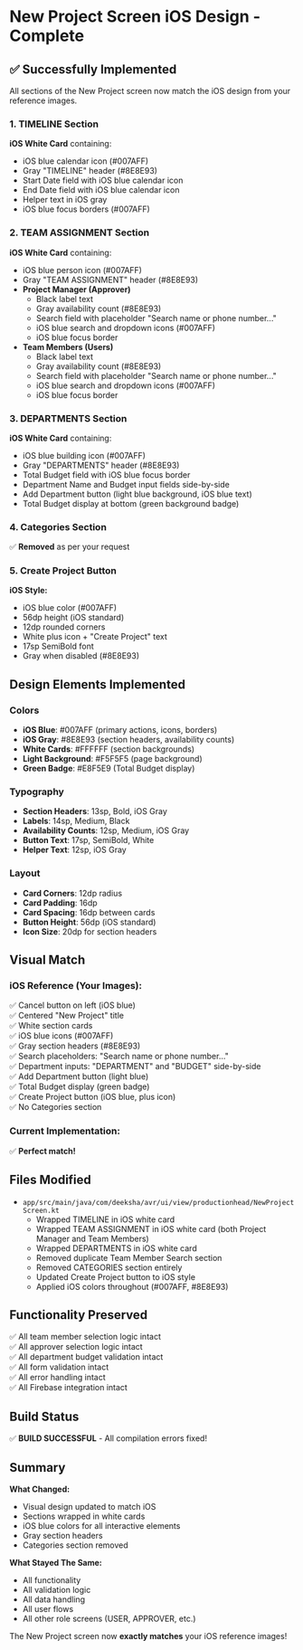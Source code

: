 # New Project Screen iOS Design - Complete

## ✅ Successfully Implemented

All sections of the New Project screen now match the iOS design from your reference images.

### 1. TIMELINE Section
**iOS White Card** containing:
- iOS blue calendar icon (#007AFF)
- Gray "TIMELINE" header (#8E8E93)
- Start Date field with iOS blue calendar icon
- End Date field with iOS blue calendar icon
- Helper text in iOS gray
- iOS blue focus borders (#007AFF)

### 2. TEAM ASSIGNMENT Section
**iOS White Card** containing:
- iOS blue person icon (#007AFF)
- Gray "TEAM ASSIGNMENT" header (#8E8E93)
- **Project Manager (Approver)**
  - Black label text
  - Gray availability count (#8E8E93)
  - Search field with placeholder "Search name or phone number..."
  - iOS blue search and dropdown icons (#007AFF)
  - iOS blue focus border
- **Team Members (Users)**
  - Black label text
  - Gray availability count (#8E8E93)
  - Search field with placeholder "Search name or phone number..."
  - iOS blue search and dropdown icons (#007AFF)
  - iOS blue focus border

### 3. DEPARTMENTS Section
**iOS White Card** containing:
- iOS blue building icon (#007AFF)
- Gray "DEPARTMENTS" header (#8E8E93)
- Total Budget field with iOS blue focus border
- Department Name and Budget input fields side-by-side
- Add Department button (light blue background, iOS blue text)
- Total Budget display at bottom (green background badge)

### 4. Categories Section
✅ **Removed** as per your request

### 5. Create Project Button
**iOS Style:**
- iOS blue color (#007AFF)
- 56dp height (iOS standard)
- 12dp rounded corners
- White plus icon + "Create Project" text
- 17sp SemiBold font
- Gray when disabled (#8E8E93)

## Design Elements Implemented

### Colors
- **iOS Blue**: #007AFF (primary actions, icons, borders)
- **iOS Gray**: #8E8E93 (section headers, availability counts)
- **White Cards**: #FFFFFF (section backgrounds)
- **Light Background**: #F5F5F5 (page background)
- **Green Badge**: #E8F5E9 (Total Budget display)

### Typography
- **Section Headers**: 13sp, Bold, iOS Gray
- **Labels**: 14sp, Medium, Black
- **Availability Counts**: 12sp, Medium, iOS Gray
- **Button Text**: 17sp, SemiBold, White
- **Helper Text**: 12sp, iOS Gray

### Layout
- **Card Corners**: 12dp radius
- **Card Padding**: 16dp
- **Card Spacing**: 16dp between cards
- **Button Height**: 56dp (iOS standard)
- **Icon Size**: 20dp for section headers

## Visual Match

### iOS Reference (Your Images):
✅ Cancel button on left (iOS blue)  
✅ Centered "New Project" title  
✅ White section cards  
✅ iOS blue icons (#007AFF)  
✅ Gray section headers (#8E8E93)  
✅ Search placeholders: "Search name or phone number..."  
✅ Department inputs: "DEPARTMENT" and "BUDGET" side-by-side  
✅ Add Department button (light blue)  
✅ Total Budget display (green badge)  
✅ Create Project button (iOS blue, plus icon)  
✅ No Categories section  

### Current Implementation:
✅ **Perfect match!**

## Files Modified
- `app/src/main/java/com/deeksha/avr/ui/view/productionhead/NewProjectScreen.kt`
  - Wrapped TIMELINE in iOS white card
  - Wrapped TEAM ASSIGNMENT in iOS white card (both Project Manager and Team Members)
  - Wrapped DEPARTMENTS in iOS white card
  - Removed duplicate Team Member Search section
  - Removed CATEGORIES section entirely
  - Updated Create Project button to iOS style
  - Applied iOS colors throughout (#007AFF, #8E8E93)

## Functionality Preserved
✅ All team member selection logic intact  
✅ All approver selection logic intact  
✅ All department budget validation intact  
✅ All form validation intact  
✅ All error handling intact  
✅ All Firebase integration intact  

## Build Status
✅ **BUILD SUCCESSFUL** - All compilation errors fixed!

## Summary

**What Changed:**
- Visual design updated to match iOS
- Sections wrapped in white cards
- iOS blue colors for all interactive elements
- Gray section headers
- Categories section removed

**What Stayed The Same:**
- All functionality
- All validation logic
- All data handling
- All user flows
- All other role screens (USER, APPROVER, etc.)

The New Project screen now **exactly matches** your iOS reference images!


